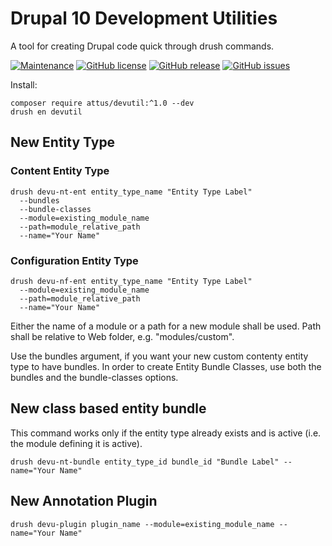# Drupal 10 Development Utilities

A tool for creating Drupal code quick through drush commands.

[![Maintenance](https://img.shields.io/badge/Maintained%3F-yes-green.svg)](https://GitHub.com/attus74/devutil/graphs/commit-activity)
[![GitHub license](https://img.shields.io/github/license/attus74/devutil.svg)](https://github.com/attus74/devutil/blob/master/LICENSE)
[![GitHub release](https://img.shields.io/github/release/attus74/devutil.svg)](https://GitHub.com/attus74/devutil/releases/)
[![GitHub issues](https://img.shields.io/github/issues/attus74/devutil.svg)](https://GitHub.com/attus74/devutil/issues/)


Install: 
```
composer require attus/devutil:^1.0 --dev
drush en devutil
```

## New Entity Type

### Content Entity Type
```
drush devu-nt-ent entity_type_name "Entity Type Label" 
  --bundles 
  --bundle-classes 
  --module=existing_module_name 
  --path=module_relative_path 
  --name="Your Name"
```
### Configuration Entity Type
```
drush devu-nf-ent entity_type_name "Entity Type Label" 
  --module=existing_module_name 
  --path=module_relative_path 
  --name="Your Name"
```
Either the name of a module or a path for a new module shall be used. Path shall be relative to Web folder, e.g. "modules/custom".

Use the bundles argument, if you want your new custom contenty entity type to have bundles. In order to create
Entity Bundle Classes, use both the bundles and the bundle-classes options.

## New class based entity bundle
This command works only if the entity type already exists and is active (i.e. the module defining it is active).
```
drush devu-nt-bundle entity_type_id bundle_id "Bundle Label" --name="Your Name"
```

## New Annotation Plugin
```
drush devu-plugin plugin_name --module=existing_module_name --name="Your Name"
```